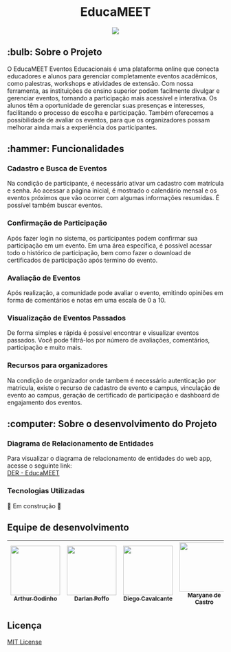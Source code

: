 <h1  align="center"> EducaMEET </h1>
<p align="center">
<img src="http://img.shields.io/static/v1?label=STATUS&message=EM%20DESENVOLVIMENTO&color=GREEN&style=for-the-badge"/>
</p>

<h2> :bulb: Sobre o Projeto </h2> 

O EducaMEET Eventos Educacionais é uma plataforma online que conecta educadores e alunos para gerenciar completamente eventos acadêmicos, como palestras, workshops e atividades de extensão. Com nossa ferramenta, as instituições de ensino superior podem facilmente divulgar e gerenciar eventos, tornando a participação mais acessível e interativa. Os alunos têm a oportunidade de gerenciar suas presenças e interesses, facilitando o processo de escolha e participação. Também oferecemos a possibilidade de avaliar os eventos, para que os organizadores possam melhorar ainda mais a experiência dos participantes.

<h2> :hammer: Funcionalidades </h2>

<h3> Cadastro e Busca de Eventos </h3>

Na condição de participante, é necessário ativar um cadastro com matrícula e senha. Ao acessar a página inicial, é mostrado o calendário mensal e os eventos próximos que vão ocorrer com algumas informações resumidas. É possível também buscar eventos.

<h3> Confirmação de Participação </h3>

Após fazer login no sistema, os participantes podem confirmar sua participação em um evento. Em uma área específica, é possível acessar todo o histórico de participação, bem como fazer o download de certificados de participação após termino do evento.

<h3> Avaliação de Eventos </h3>

Após realização, a comunidade pode avaliar o evento, emitindo opiniões em forma de comentários e notas em uma escala de 0 a 10.

<h3> Visualização de Eventos Passados </h3>

De forma simples e rápida é possivel encontrar e visualizar eventos passados. Você pode filtrá-los por número de avaliações, comentários, participação e muito mais.

<h3> Recursos para organizadores </h3>

Na condição de organizador onde tambem é necessário autenticação por matricula, existe o  recurso de cadastro de evento e campus, vinculação de evento ao campus, geração de certificado de participação e dashboard de engajamento dos eventos.

<h2> :computer: Sobre o desenvolvimento do Projeto </h2>

<h3> Diagrama de Relacionamento de Entidades </h3>

Para visualizar o diagrama de relacionamento de entidades do web app, acesse o seguinte link:
</br>
<a href="https://lucid.app/documents/view/ed62d289-9a37-433c-a302-dfec9ad1839d"> DER - EducaMEET <a/>


<h3> Tecnologias Utilizadas </h3>

:construction: Em construção :construction:

<h2> Equipe de desenvolvimento </h2>

| [<img src="https://avatars.githubusercontent.com/u/31219833?v=4" width=115><br><sub>Arthur Godinho</sub>](https://github.com/arthurgbsf) |  [<img src="https://avatars.githubusercontent.com/u/52115300?v=4" width=115><br><sub>Darlan Poffo</sub>](https://github.com/dcpoffo) |  [<img src="https://avatars.githubusercontent.com/u/115087435?v=4" width=115><br><sub>Diego Cavalcante</sub>](https://github.com/DNathanael19) |  [<img src="https://avatars.githubusercontent.com/u/122397850?v=4" width=115><br><sub>Maryane de Castro</sub>](https://github.com/maryane-castro)| 
| :---: | :---: | :---: | :---: |


<h2> Licença </h2>

[MIT License](https://github.com/maryane-castro/projetoSaper-SistemaDeEventos-/blob/main/LICENSE)


